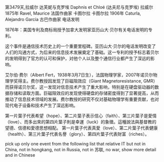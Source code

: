 第3479天,拉威尔  达芙妮与克罗埃 Daphnis et Chloé (达夫尼与克罗埃)
拉威尔 1875年
Ravel, Maurice 法国作曲家
卡图尔拉
卡图尔拉 1906年
Caturla, Alejandro García 古巴作曲家  电话发明

1876年：美国专利及商标局授予加拿大发明家亚历山大·贝尔有关电话发明的专利。

这个事件是通信技术历史上的一个重要里程碑。亚历山大·贝尔的电话发明改变了人们的沟通方式，为后来的信息技术发展奠定了基础。这一专利的授予标志着贝尔的发明得到了官方的认可和保护，对他个人以及整个通信行业都产生了深远的影响。

艾尔伯·费尔（Albert Fert，1938年3月7日生），法国物理学家，2007年诺贝尔物理学奖得主。费尔教授因发现了巨磁阻效应（Giant Magnetoresistance, GMR）而获得诺贝尔奖，这一发现对信息技术产生了重大影响，特别是在硬盘驱动器的数据存储和读取方面。巨磁阻效应的发现使得硬盘的存储密度得到了显著提高，从而推动了信息技术领域的发展。费尔教授的研究不仅对基础物理学有重要贡献，也对现代电子设备和技术产生了深远影响。

第一片葉子代表希望（hope）、第二片葉子表示信心（faith）、第三片葉子是愛情（love）、而多出來的第四片葉子則是幸運（luck）的象徵。這種說法與基督教的望德、信德和愛德思想相配。
第一片葉子代表真愛（love）、第二片葉子代表健康（health）、第三片葉子代表名譽（glory）、第四片葉子代表財富（riches）。

 pick up  only one event  from the following list that relative IT but not in China, not in hongkang, not in Russia, not in 苏联, no war, show more detail and in Chinese
